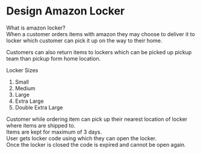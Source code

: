 # Design Amazon Locker

What is amazon locker?  
When a customer orders items with amazon they may choose to deliver it to locker which customer can pick it up on the way to their home.
  
Customers can also return items to lockers which can be picked up pickup team than pickup form home location.  

Locker Sizes  
1. Small
2. Medium
3. Large
4. Extra Large
5. Double Extra Large

Customer while ordering item can pick up their nearest location of locker where items are shipped to.   
Items are kept for maximum of 3 days.  
User gets locker code using which they can open the locker.  
Once the locker is closed the code is expired and cannot be open again.  
